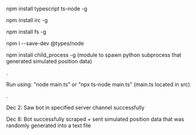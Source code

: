 npm install typescript ts-node -g

npm install irc -g

npm install fs -g

npm i --save-dev @types/node

npm install child_process -g (module to spawn python subprocess that generated simulated position data)

.

Run using: "node main.ts" or "npx ts-node main.ts" (main.ts located in src)

.

Dec 2: Saw bot in specified server channel successfully

Dec 8: Bot successfully scraped + sent simulated position data that was randomly generated into a text file
